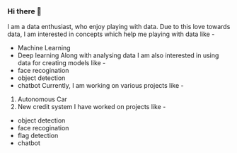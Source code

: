 ### Hi there 👋

I am a data enthusiast, who enjoy playing with data. Due to this love towards data, I am interested in concepts which help me playing with data like - 
 * Machine Learning
 * Deep learning
Along with analysing data I am also interested in using data for creating models like -
 * face recogination
 * object detection
 * chatbot
Currently, I am working on various projects like -
 1. Autonomous Car
 1. New credit system
I have worked on projects like - 
 * object detection
 * face recogination
 * flag detection
 * chatbot
